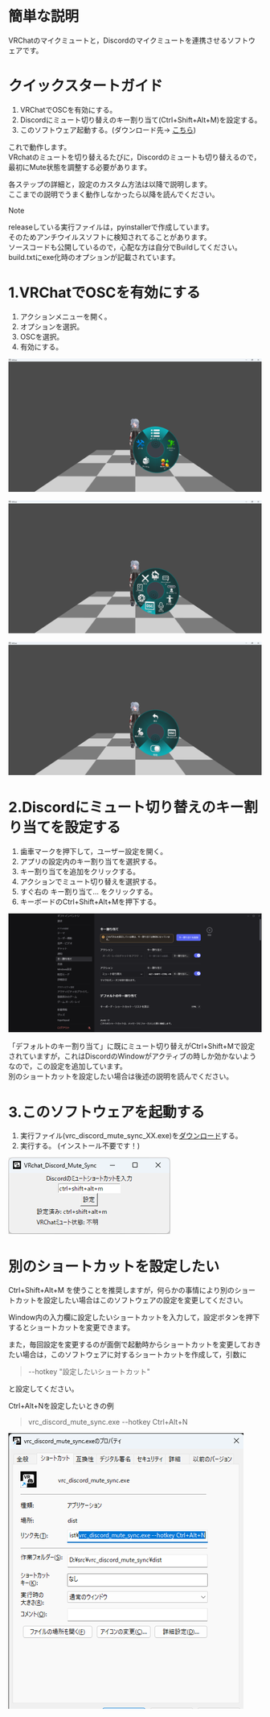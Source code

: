 # 簡単な説明
VRChatのマイクミュートと，Discordのマイクミュートを連携させるソフトウェアです。

# クイックスタートガイド
1. VRChatでOSCを有効にする。
2. Discordにミュート切り替えのキー割り当て(Ctrl+Shift+Alt+M)を設定する。
3. このソフトウェア起動する。(ダウンロード先-> [こちら][releaseURL])

これで動作します。  
VRchatのミュートを切り替えるたびに，Discordのミュートも切り替えるので，最初にMute状態を調整する必要があります。

各ステップの詳細と，設定のカスタム方法は以降で説明します。  
ここまでの説明でうまく動作しなかったら以降を読んでください。

> [!NOTE]
>releaseしている実行ファイルは，pyinstallerで作成しています。  
>そのためアンチウイルスソフトに検知されてることがあります。  
>ソースコードも公開しているので，心配な方は自分でBuildしてください。  
>build.txtにexe化時のオプションが記載されています。

# 1.VRChatでOSCを有効にする
1. アクションメニューを開く。
2. オプションを選択。
3. OSCを選択。
4. 有効にする。


![オプションを選択](./readme_pic/10_VRChat_menu_option.png )

![OSCを選択](./readme_pic/11_VRChat_menu_OSC.png)

![有効にする](./readme_pic/12_VRChat_menu_Enable.png)

# 2.Discordにミュート切り替えのキー割り当てを設定する
1. 歯車マークを押下して，ユーザー設定を開く。
2. アプリの設定内のキー割り当てを選択する。
3. キー割り当てを追加をクリックする。
4. アクションでミュート切り替えを選択する。
5. すぐ右の キー割り当て... をクリックする。
6. キーボードのCtrl+Shift+Alt+Mを押下する。

![Discordショートカット](./readme_pic/20_Discord.png)

「デフォルトのキー割り当て」に既にミュート切り替えがCtrl+Shift+Mで設定されていますが，これはDiscordのWindowがアクティブの時しか効かないようなので，この設定を追加しています。  
別のショートカットを設定したい場合は後述の説明を読んでください。

# 3.このソフトウェアを起動する
1. 実行ファイル(vrc_discord_mute_sync_XX.exe)を[ダウンロード][releaseURL]する。
2. 実行する。 (インストール不要です！)

![App画面](./readme_pic/30_app.png)


# 別のショートカットを設定したい
Ctrl+Shift+Alt+M を使うことを推奨しますが，何らかの事情により別のショートカットを設定したい場合はこのソフトウェアの設定を変更してください。  

Window内の入力欄に設定したいショートカットを入力して，設定ボタンを押下するとショートカットを変更できます。

また，毎回設定を変更するのが面倒で起動時からショートカットを変更しておきたい場合は，このソフトウェアに対するショートカットを作成して，引数に
> --hotkey "設定したいショートカット"

と設定してください。

Ctrl+Alt+Nを設定したいときの例

> vrc_discord_mute_sync.exe --hotkey Ctrl+Alt+N

![ショートカット](./readme_pic/shortcut.png)

[releaseURL]: <https://github.com/0E7E/vrc_discord_mute_sync/releases>